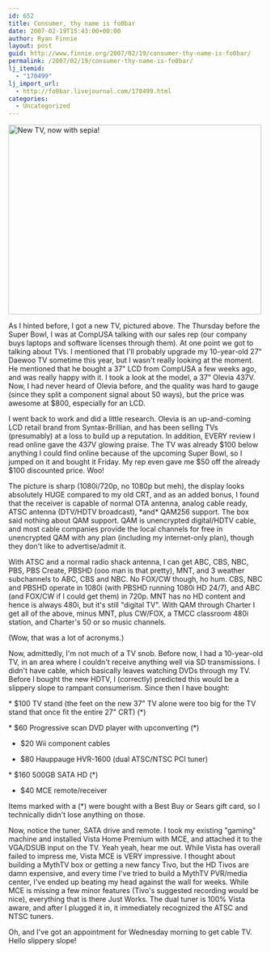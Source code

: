 ```yaml
---
id: 652
title: Consumer, thy name is fo0bar
date: 2007-02-19T15:43:00+00:00
author: Ryan Finnie
layout: post
guid: http://www.finnie.org/2007/02/19/consumer-thy-name-is-fo0bar/
permalink: /2007/02/19/consumer-thy-name-is-fo0bar/
lj_itemid:
  - "170499"
lj_import_url:
  - http://fo0bar.livejournal.com/170499.html
categories:
  - Uncategorized
---
```

[<img src="http://farm1.static.flickr.com/108/384459142_7de4c16374.jpg" width="500" height="375" alt="New TV, now with sepia!" />](http://www.flickr.com/photos/fo0bar/384459142/ "Photo Sharing")

As I hinted before, I got a new TV, pictured above. The Thursday before the Super Bowl, I was at CompUSA talking with our sales rep (our company buys laptops and software licenses through them). At one point we got to talking about TVs. I mentioned that I'll probably upgrade my 10-year-old 27" Daewoo TV sometime this year, but I wasn't really looking at the moment. He mentioned that he bought a 37" LCD from CompUSA a few weeks ago, and was really happy with it. I took a look at the model, a 37" Olevia 437V. Now, I had never heard of Olevia before, and the quality was hard to gauge (since they split a component signal about 50 ways), but the price was awesome at $800, especially for an LCD.

I went back to work and did a little research. Olevia is an up-and-coming LCD retail brand from Syntax-Brillian, and has been selling TVs (presumably) at a loss to build up a reputation. In addition, EVERY review I read online gave the 437V glowing praise. The TV was already $100 below anything I could find online because of the upcoming Super Bowl, so I jumped on it and bought it Friday. My rep even gave me $50 off the already $100 discounted price. Woo!

The picture is sharp (1080i/720p, no 1080p but meh), the display looks absolutely HUGE compared to my old CRT, and as an added bonus, I found that the receiver is capable of normal OTA antenna, analog cable ready, ATSC antenna (DTV/HDTV broadcast), \*and\* QAM256 support. The box said nothing about QAM support. QAM is unencrypted digital/HDTV cable, and most cable companies provide the local channels for free in unencrypted QAM with any plan (including my internet-only plan), though they don't like to advertise/admit it.

With ATSC and a normal radio shack antenna, I can get ABC, CBS, NBC, PBS, PBS Create, PBSHD (ooo man is that pretty), MNT, and 3 weather subchannels to ABC, CBS and NBC. No FOX/CW though, ho hum. CBS, NBC and PBSHD operate in 1080i (with PBSHD running 1080i HD 24/7), and ABC (and FOX/CW if I could get them) in 720p. MNT has no HD content and hence is always 480i, but it's still "digital TV". With QAM through Charter I get all of the above, minus MNT, plus CW/FOX, a TMCC classroom 480i station, and Charter's 50 or so music channels.

(Wow, that was a lot of acronyms.)

Now, admittedly, I'm not much of a TV snob. Before now, I had a 10-year-old TV, in an area where I couldn't receive anything well via SD transmissions. I didn't have cable, which basically leaves watching DVDs through my TV. Before I bought the new HDTV, I (correctly) predicted this would be a slippery slope to rampant consumerism. Since then I have bought:

\* $100 TV stand (the feet on the new 37" TV alone were too big for the TV stand that once fit the entire 27" CRT) (\*)
  
\* $60 Progressive scan DVD player with upconverting (\*)
  
* $20 Wii component cables
  
* $80 Hauppauge HVR-1600 (dual ATSC/NTSC PCI tuner)
  
\* $160 500GB SATA HD (\*)
  
* $40 MCE remote/receiver

Items marked with a (*) were bought with a Best Buy or Sears gift card, so I technically didn't lose anything on those.

Now, notice the tuner, SATA drive and remote. I took my existing "gaming" machine and installed Vista Home Premium with MCE, and attached it to the VGA/DSUB input on the TV. Yeah yeah, hear me out. While Vista has overall failed to impress me, Vista MCE is VERY impressive. I thought about building a MythTV box or getting a new fancy Tivo, but the HD Tivos are damn expensive, and every time I've tried to build a MythTV PVR/media center, I've ended up beating my head against the wall for weeks. While MCE is missing a few minor features (Tivo's suggested recording would be nice), everything that is there Just Works. The dual tuner is 100% Vista aware, and after I plugged it in, it immediately recognized the ATSC and NTSC tuners.

Oh, and I've got an appointment for Wednesday morning to get cable TV. Hello slippery slope!
